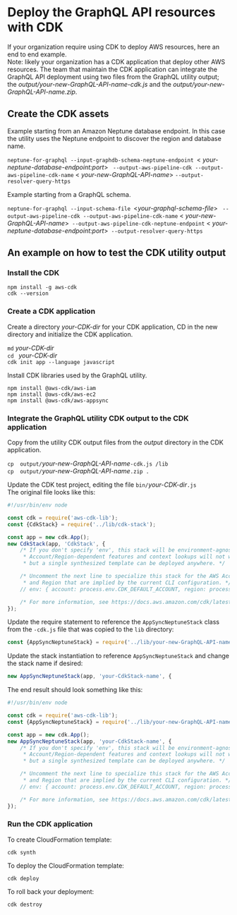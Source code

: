 # Deploy the GraphQL API resources with CDK

If your organization require using CDK to deploy AWS resources, here an end to
end example.
<br>
Note: likely your organization has a CDK application that deploy other AWS
resources. The team that maintain the CDK application can integrate the GraphQL
API deployment using two files from the GraphQL utility output; the
*output/your-new-GraphQL-API-name-cdk.js* and the
*output/your-new-GraphQL-API-name.zip*.

## Create the CDK assets

Example starting from an Amazon Neptune database endpoint. In this case the
utility uses the Neptune endpoint to discover the region and database name.

`neptune-for-graphql --input-graphdb-schema-neptune-endpoint `<
*your-neptune-database-endpoint:port*>
` --output-aws-pipeline-cdk --output-aws-pipeline-cdk-name` <
*your-new-GraphQL-API-name*> `--output-resolver-query-https`

Example starting from a GraphQL schema.

`neptune-for-graphql --input-schema-file `<*your-graphql-schema-file*>
` --output-aws-pipeline-cdk --output-aws-pipeline-cdk-name` <
*your-new-GraphQL-API-name*>` --output-aws-pipeline-cdk-neptune-endpoint` <
*your-neptune-database-endpoint:port*>` --output-resolver-query-https`

## An example on how to test the CDK utility output

### Install the CDK

`npm install -g aws-cdk`
<br>
`cdk --version`

### Create a CDK application

Create a directory *your-CDK-dir* for your CDK application, CD in the new
directory and initialize the CDK application.

`md` *your-CDK-dir*
<br>
`cd ` *your-CDK-dir*
<br>
`cdk init app --language javascript`

Install CDK libraries used by the GraphQL utility.

`npm install @aws-cdk/aws-iam`
<br>
`npm install @aws-cdk/aws-ec2`
<br>
`npm install @aws-cdk/aws-appsync`

### Integrate the GraphQL utility CDK output to the CDK application

Copy from the utility CDK output files from the *output* directory in the CDK
application.

`cp  output/`*your-new-GraphQL-API-name*`-cdk.js /lib`
<br>
`cp  output/`*your-new-GraphQL-API-name*`.zip .`

Update the CDK test project, editing the file `bin/`*your-CDK-dir*`.js`
<br>
The original file looks like this:

```js
#!/usr/bin/env node

const cdk = require('aws-cdk-lib');
const {CdkStack} = require('../lib/cdk-stack');

const app = new cdk.App();
new CdkStack(app, 'CdkStack', {
    /* If you don't specify 'env', this stack will be environment-agnostic.
     * Account/Region-dependent features and context lookups will not work,
     * but a single synthesized template can be deployed anywhere. */

    /* Uncomment the next line to specialize this stack for the AWS Account
     * and Region that are implied by the current CLI configuration. */
    // env: { account: process.env.CDK_DEFAULT_ACCOUNT, region: process.env.CDK_DEFAULT_REGION },

    /* For more information, see https://docs.aws.amazon.com/cdk/latest/guide/environments.html */
});
```

Update the require statement to reference the `AppSyncNeptuneStack` class from
the  `-cdk.js` file that was copied to the `lib` directory:

```js
const {AppSyncNeptuneStack} = require('../lib/your-new-GraphQL-API-name-cdk');
```

Update the stack instantiation to reference `AppSyncNeptuneStack` and change the
stack name if desired:

```js
new AppSyncNeptuneStack(app, 'your-CdkStack-name', {
```

The end result should look something like this:

```js
#!/usr/bin/env node

const cdk = require('aws-cdk-lib');
const {AppSyncNeptuneStack} = require('../lib/your-new-GraphQL-API-name-cdk');

const app = new cdk.App();
new AppSyncNeptuneStack(app, 'your-CdkStack-name', {
    /* If you don't specify 'env', this stack will be environment-agnostic.
     * Account/Region-dependent features and context lookups will not work,
     * but a single synthesized template can be deployed anywhere. */

    /* Uncomment the next line to specialize this stack for the AWS Account
     * and Region that are implied by the current CLI configuration. */
    // env: { account: process.env.CDK_DEFAULT_ACCOUNT, region: process.env.CDK_DEFAULT_REGION },

    /* For more information, see https://docs.aws.amazon.com/cdk/latest/guide/environments.html */
});
```

### Run the CDK application

To create CloudFormation template:

`cdk synth`

To deploy the CloudFormation template:

`cdk deploy`

To roll back your deployment:

`cdk destroy`
